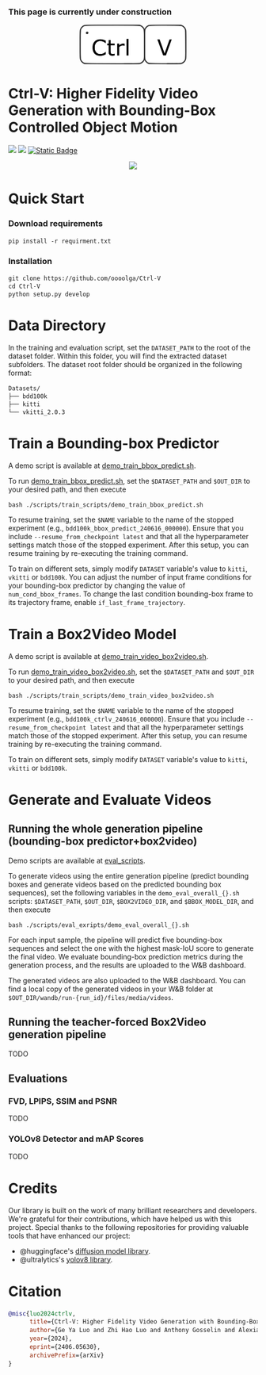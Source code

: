 ### This page is currently under construction

<p align="center">
<a href="https://oooolga.github.io/ctrl-v.github.io/">
    <picture>
        <source media="(prefers-color-scheme: dark)" srcset="./statics/logo_darkmode.png" height="80">
        <source media="(prefers-color-scheme: light)" srcset="./statics/logo.png" height="80">
        <img src="./statics/logo.png#gh-light-mode-only" height="80">
    </picture>
</a>
</p>

# Ctrl-V: Higher Fidelity Video Generation with Bounding-Box Controlled Object Motion

<p align="left">
<a href="https://arxiv.org/abs/2406.05630" alt="arXiv">
    <img src="https://img.shields.io/badge/arXiv-2406.05630-b31b1b.svg?style=flat" /></a>
<a href="https://oooolga.github.io/ctrl-v.github.io/" alt="webpage">
    <img src="https://img.shields.io/badge/Webpage-Ctrl_V-darkviolet" /></a>
<a href="https://paperswithcode.com/paper/ctrl-v-higher-fidelity-video-generation-with">
    <img alt="Static Badge" src="https://img.shields.io/badge/paper_with_code-link-turquoise?logo=paperswithcode" />
</a>
<p align="center">
<picture>
  <source srcset="./statics/CtrlV_teaser_darkmode.png" media="(prefers-color-scheme: dark)">
  <img src="./statics/CtrlV_teaserv2.png">
</picture>
</p>

# Quick Start
### Download requirements
```
pip install -r requirment.txt
```

### Installation
```
git clone https://github.com/oooolga/Ctrl-V
cd Ctrl-V
python setup.py develop
```

# Data Directory
In the training and evaluation script, set the `DATASET_PATH` to the root of the dataset folder. Within this folder, you will find the extracted dataset subfolders. The dataset root folder should be organized in the following format: 	
```
Datasets/
├── bdd100k
├── kitti
└── vkitti_2.0.3
```

# Train a Bounding-box Predictor
A demo script is available at [demo_train_bbox_predict.sh](./scripts/train_scripts/demo_train_bbox_predict.sh).

To run [demo_train_bbox_predict.sh](./scripts/train_scripts/demo_train_bbox_predict.sh), set the `$DATASET_PATH` and `$OUT_DIR` to your desired path, and then execute 
```
bash ./scripts/train_scripts/demo_train_bbox_predict.sh
```

To resume training, set the `$NAME` variable to the name of the stopped experiment (e.g., `bdd100k_bbox_predict_240616_000000`). Ensure that you include `--resume_from_checkpoint latest` and that all the hyperparameter settings match those of the stopped experiment. After this setup, you can resume training by re-executing the training command.

To train on different sets, simply modify `DATASET` variable's value to `kitti`, `vkitti` or `bdd100k`. You can adjust the number of input frame conditions for your bounding-box predictor by changing the value of `num_cond_bbox_frames`. To change the last condition bounding-box frame to its trajectory frame, enable `if_last_frame_trajectory`.

# Train a Box2Video Model
A demo script is available at [demo_train_video_box2video.sh](./scripts/train_scripts/demo_train_video_box2video.sh).

To run [demo_train_video_box2video.sh](./scripts/train_scripts/demo_train_video_box2video.sh), set the `$DATASET_PATH` and `$OUT_DIR` to your desired path, and then execute 
```
bash ./scripts/train_scripts/demo_train_video_box2video.sh
```

To resume training, set the `$NAME` variable to the name of the stopped experiment (e.g., `bdd100k_ctrlv_240616_000000`). Ensure that you include `--resume_from_checkpoint latest` and that all the hyperparameter settings match those of the stopped experiment. After this setup, you can resume training by re-executing the training command.

To train on different sets, simply modify `DATASET` variable's value to `kitti`, `vkitti` or `bdd100k`.

# Generate and Evaluate Videos

## Running the whole generation pipeline (bounding-box predictor+box2video)
Demo scripts are available at [eval_scripts](./scripts/eval_scripts/).

To generate videos using the entire generation pipeline (predict bounding boxes and generate videos based on the predicted bounding box sequences), set the following variables in the `demo_eval_overall_{}.sh` scripts: `$DATASET_PATH`, `$OUT_DIR`, `$BOX2VIDEO_DIR`, and `$BBOX_MODEL_DIR`, and then execute 
```
bash ./scripts/eval_exripts/demo_eval_overall_{}.sh
```
For each input sample, the pipeline will predict five bounding-box sequences and select the one with the highest mask-IoU score to generate the final video. We evaluate bounding-box prediction metrics during the generation process, and the results are uploaded to the W&B dashboard.

The generated videos are also uploaded to the W&B dashboard. You can find a local copy of the generated videos in your W&B folder at `$OUT_DIR/wandb/run-{run_id}/files/media/videos`.

## Running the teacher-forced Box2Video generation pipeline
TODO

## Evaluations
### FVD, LPIPS, SSIM and PSNR
TODO

### YOLOv8 Detector and mAP Scores
TODO

# Credits

Our library is built on the work of many brilliant researchers and developers. We're grateful for their contributions, which have helped us with this project. Special thanks to the following repositories for providing valuable tools that have enhanced our project:


- @huggingface's [diffusion model library](https://github.com/huggingface/diffusers/).
- @ultralytics's [yolov8 library](https://github.com/ultralytics/ultralytics).

# Citation

```bibtex
@misc{luo2024ctrlv,
      title={Ctrl-V: Higher Fidelity Video Generation with Bounding-Box Controlled Object Motion}, 
      author={Ge Ya Luo and Zhi Hao Luo and Anthony Gosselin and Alexia Jolicoeur-Martineau and Christopher Pal},
      year={2024},
      eprint={2406.05630},
      archivePrefix={arXiv}
}
```